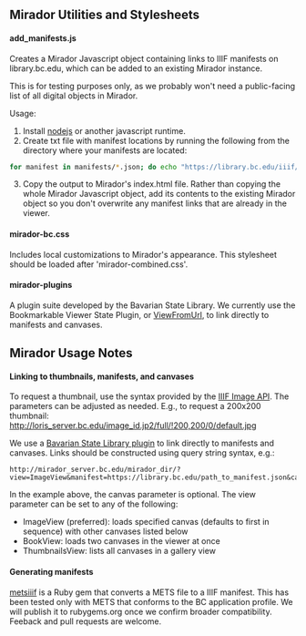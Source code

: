 ## Mirador Utilities and Stylesheets
#### add_manifests.js
Creates a Mirador Javascript object containing links to IIIF
manifests on library.bc.edu, which can be added to an existing Mirador instance.

This is for testing purposes only, as we probably won't need a public-facing list
of all digital objects in Mirador.

Usage:
1. Install [nodejs](https://nodejs.org/en/) or another javascript runtime.
2. Create txt file with manifest locations by running the following from the
directory where your manifests are located:
```bash
for manifest in manifests/*.json; do echo "https://library.bc.edu/iiif/manifests/$manifest" >> manifests.txt; done
```
3. Copy the output to Mirador's index.html file. Rather than copying the whole
Mirador Javascript object, add its contents to the existing Mirador object so
you don't overwrite any manifest links that are already in the viewer.

#### mirador-bc.css
Includes local customizations to Mirador's appearance. This stylesheet should be 
loaded after 'mirador-combined.css'.

#### mirador-plugins
A plugin suite developed by the Bavarian State Library. We currently use the 
Bookmarkable Viewer State Plugin, or [ViewFromUrl](https://github.com/dbmdz/mirador-plugins#bookmarkable-viewer-state),
to link directly to manifests and canvases.

## Mirador Usage Notes
#### Linking to thumbnails, manifests, and canvases
To request a thumbnail, use the syntax provided by the [IIIF Image API](http://iiif.io/api/image/2.1/#image-request-uri-syntax). 
The parameters can be adjusted as needed. E.g., to request a 200x200 thumbnail: 
http://loris_server.bc.edu/image_id.jp2/full/!200,200/0/default.jpg

We use a [Bavarian State Library plugin](https://github.com/dbmdz/mirador-plugins#bookmarkable-viewer-state) 
to link directly to manifests and canvases. Links should be constructed using query 
string syntax, e.g.: 

```
http://mirador_server.bc.edu/mirador_dir/?view=ImageView&manifest=https://library.bc.edu/path_to_manifest.json&canvas=http://loris_server.bc.edu/canvas_id/page_id
```

In the example above, the canvas parameter is optional. The view parameter can be 
set to any of the following:

* ImageView (preferred): loads specified canvas (defaults to first in sequence) 
with other canvases listed below 
* BookView: loads two canvases in the viewer at once
* ThumbnailsView: lists all canvases in a gallery view

#### Generating manifests
[metsiiif](https://github.com/BCLibraries/mets-to-iiif) is a Ruby gem that converts 
a METS file to a IIIF manifest. This has been tested only with METS that conforms 
to the BC application profile. We will publish it to rubygems.org once we confirm 
broader compatibility. Feeback and pull requests are welcome.
